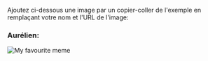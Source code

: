 Ajoutez ci-dessous une image par un copier-coller de l'exemple en remplaçant votre nom et l'URL de l'image:

### Aurélien: 
![My favourite meme](https://i.imgflip.com/1h7in3.jpg?a420648)

